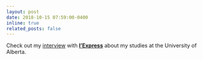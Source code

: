 ```yaml
---
layout: post
date: 2018-10-15 07:59:00-0400
inline: true
related_posts: false
---
```


Check out my [interview](https://www.lexpress.fr/emploi/gestion-carriere/les-universites-canadiennes-a-la-pointe-des-nouveaux-metiers_2045389.html) with <a href="https://www.lexpress.fr/" style="font-weight:bold">l’Express</a> about my studies at the University of Alberta.
